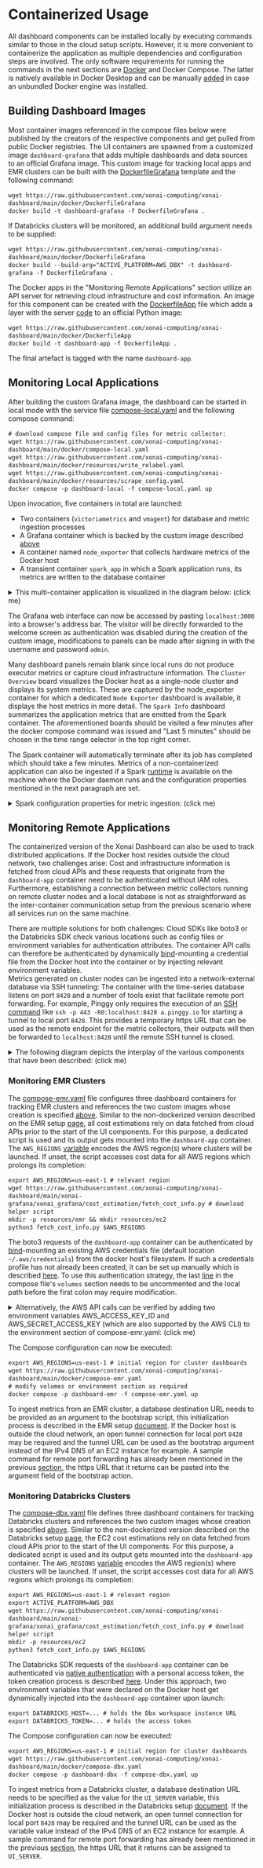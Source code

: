 # Containerized Usage
All dashboard components can be installed locally by executing commands similar to those in the cloud setup scripts. However, it is more convenient to containerize the application as multiple
dependencies and configuration steps are involved. The only software requirements for running the commands in the next sections are [Docker](https://docs.docker.com/engine/install/) and
Docker Compose. The latter is natively available in Docker Desktop and can be manually [added](https://docs.docker.com/compose/install/) in case an unbundled Docker engine was installed.

## Building Dashboard Images
Most container images referenced in the compose files below were published by the creators of the respective components and get pulled from public Docker registries. The UI containers are spawned 
from a customized image `dashboard-grafana` that adds multiple dashboards and data sources to an official Grafana image. This custom image for tracking local apps and EMR clusters can be built 
with the [DockerfileGrafana](../docker/DockerfileGrafana) template and the following command:
```shell
wget https://raw.githubusercontent.com/xonai-computing/xonai-dashboard/main/docker/DockerfileGrafana
docker build -t dashboard-grafana -f DockerfileGrafana .
```
If Databricks clusters will be monitored, an additional build argument needs to be supplied:
```shell
wget https://raw.githubusercontent.com/xonai-computing/xonai-dashboard/main/docker/DockerfileGrafana
docker build --build-arg="ACTIVE_PLATFORM=AWS_DBX" -t dashboard-grafana -f DockerfileGrafana .
```

The Docker apps in the "Monitoring Remote Applications" section utilize an API server for retrieving cloud infrastructure and cost information. An image for this component can be created with the 
[DockerfileApp](../docker/DockerfileApp) file which adds a layer with the server
[code](https://github.com/xonai-computing/xonai-dashboard/tree/main/xonai-grafana) to an official Python image:
```shell
wget https://raw.githubusercontent.com/xonai-computing/xonai-dashboard/main/docker/DockerfileApp
docker build -t dashboard-app -f DockerfileApp .
```
The final artefact is tagged with the name `dashboard-app`.

## Monitoring Local Applications
After building the custom Grafana image, the dashboard can be started in local mode with the service file [compose-local.yaml](../docker/compose-local.yaml)
and the following compose command:
```shell
# download compose file and config files for metric collector:
wget https://raw.githubusercontent.com/xonai-computing/xonai-dashboard/main/docker/compose-local.yaml
wget https://raw.githubusercontent.com/xonai-computing/xonai-dashboard/main/docker/resources/write_relabel.yaml
wget https://raw.githubusercontent.com/xonai-computing/xonai-dashboard/main/docker/resources/scrape_config.yaml
docker compose -p dashboard-local -f compose-local.yaml up
```

Upon invocation, five containers in total are launched:
- Two containers (`victoriametrics` and `vmagent`) for database and metric ingestion processes
- A Grafana container which is backed by the custom image described [above](#building-dashboard-images)
- A container named `node_exporter` that collects hardware metrics of the Docker host
- A transient container `spark_app` in which a Spark application runs, its metrics are written to the database container

<details>
<summary>This multi-container application is visualized in the diagram below: (click me)</summary>
<img src="https://raw.githubusercontent.com/xonai-computing/xonai-dashboard/main/images/ArchiLocal.svg" width="382" height="351"/>
</details>

The Grafana web interface can now be accessed by pasting `localhost:3000` into a browser's address bar. The visitor will be directly forwarded to the welcome screen as authentication was disabled during
the creation of the custom image, modifications to panels can be made after signing in with the username and password `admin`.

Many dashboard panels remain blank since local runs do not produce executor metrics or capture cloud infrastructure information. The `Cluster Overview` board visualizes the Docker host as a single-node cluster
and displays its system metrics. These are captured by the node_exporter container for which a dedicated `Node Exporter` dashboard is available, it displays the host metrics in more detail. The `Spark Info`
dashboard summarizes the application metrics that are emitted from the Spark container. The aforementioned boards should be visited a few minutes after the docker compose command was 
issued and "Last 5 minutes" should be chosen in the time range selector in the top right corner.

The Spark container will automatically terminate after its job has completed which should take a few minutes. Metrics of a non-containerized application can also be ingested if a Spark 
[runtime](https://spark.apache.org/downloads.html) is available on the machine where the Docker daemon runs and the configuration properties mentioned in the next paragraph are set.

<details>
<summary>Spark configuration properties for metric ingestion: (click me)</summary>

```
spark.metrics.conf.*.sink.graphite.class org.apache.spark.metrics.sink.GraphiteSink
spark.metrics.conf.*.sink.graphite.host localhost
spark.metrics.conf.*.sink.graphite.port 2003
spark.metrics.conf.*.source.jvm.class org.apache.spark.metrics.source.JvmSource
spark.metrics.appStatusSource.enabled true
spark.executor.processTreeMetrics.enabled true
```

Below is a sample spark-submit command with these properties:

``` shell
$SPARK_HOME/bin/spark-submit --master "local[2]" \
--class org.apache.spark.examples.SparkPi \
--conf "spark.metrics.conf.*.sink.graphite.class"="org.apache.spark.metrics.sink.GraphiteSink" \
--conf "spark.metrics.conf.*.sink.graphite.host"="localhost" \
--conf "spark.metrics.conf.*.sink.graphite.port"=2003 \
--conf "spark.metrics.conf.*.source.jvm.class"="org.apache.spark.metrics.source.JvmSource" \
--conf spark.metrics.appStatusSource.enabled=true \
--conf spark.executor.processTreeMetrics.enabled=true \
$SPARK_HOME/examples/jars/spark-examples_2.12-3.5.1.jar 50000
```

</details>

## Monitoring Remote Applications
The containerized version of the Xonai Dashboard can also be used to track distributed applications. If the Docker host resides outside the cloud network, two challenges arise: Cost and 
infrastructure information is fetched from cloud APIs and these requests that originate from the `dashboard-app` container need to be authenticated without IAM roles. Furthermore, establishing a 
connection between metric collectors running on remote cluster nodes and a local database is not as straightforward as the inter-container communication setup from the previous scenario where all services 
run on the same machine.

There are multiple solutions for both challenges: Cloud SDKs like boto3 or the Databricks SDK check various locations such as config files or
environment variables for authentication attributes. The container API calls can therefore be authenticated by dynamically [bind](https://docs.docker.com/storage/bind-mounts/)-mounting a credential
file from the Docker host into the container or by injecting relevant environment variables. <br>
Metrics generated on cluster nodes can be ingested into a network-external database via SSH tunneling: The container with the time-series database listens on port `8428` and a number of tools exist
that facilitate remote port forwarding. For example, Pinggy only requires the execution of an [SSH command](https://pinggy.io/docs/) like `ssh -p 443 -R0:localhost:8428 a.pinggy.io` for starting a 
tunnel to local port `8428`. This provides a temporary https URL that can be used as the remote endpoint for the metric collectors, their outputs will then be forwarded to `localhost:8428` until 
the remote SSH tunnel is closed.

<details>
<summary>The following diagram depicts the interplay of the various components that have been described: (click me)</summary>
<img src="https://raw.githubusercontent.com/xonai-computing/xonai-dashboard/main/images/ArchiLocal2.svg" width="616" height="364"/>
</details>


### Monitoring EMR Clusters
The [compose-emr.yaml](../docker/compose-emr.yaml) file configures three dashboard containers for tracking EMR clusters and references the two custom images whose creation is specified 
[above](#building-dashboard-images). Similar to the non-dockerized version described on the EMR setup [page](setup-emr.md#ui-installation), all cost estimations rely on data fetched from cloud APIs 
prior to the start of the UI components. For this purpose, a dedicated script is used and its output gets mounted into the `dashboard-app` container. The `AWS_REGIONS` [variable](misc.md#limiting-aws-regions) 
encodes the AWS region(s) where clusters will be launched. If unset, the script accesses cost data for all AWS regions which prolongs its completion:
```shell
export AWS_REGIONS=us-east-1 # relevant region 
wget https://raw.githubusercontent.com/xonai-computing/xonai-dashboard/main/xonai-grafana/xonai_grafana/cost_estimation/fetch_cost_info.py # download helper script
mkdir -p resources/emr && mkdir resources/ec2
python3 fetch_cost_info.py $AWS_REGIONS
```

The boto3 requests of the `dashboard-app` container can be authenticated by [bind](https://docs.docker.com/storage/bind-mounts/)-mounting an existing AWS credentials file (default location `~/.aws/credentials`)
from the docker host's filesystem. If such a credentials profile has not already been created, it can be set up manually which is described [here](https://boto3.amazonaws.com/v1/documentation/api/latest/guide/quickstart.html#configuration).
To use this authentication strategy, the last [line](../docker/compose-emr.yaml#L31) in the compose file's 
`volumes` section needs to be uncommented and the local path before the first colon may require modification.

<details>

<summary>Alternatively, the AWS API calls can be verified by adding two environment variables AWS_ACCESS_KEY_ID and AWS_SECRET_ACCESS_KEY (which are also supported
by the AWS CLI) to the environment section of compose-emr.yaml: (click me)</summary>

```
[...]
    environment:
      - AWS_REGIONS=${AWS_REGIONS}
      - ACTIVE_PLATFORM=AWS_EMR
      - AWS_ACCESS_KEY_ID=${AWS_ACCESS_KEY_ID}
      - AWS_SECRET_ACCESS_KEY=${AWS_SECRET_ACCESS_KEY}      
[...]
```
</details>

The Compose configuration can now be executed:
```shell
export AWS_REGIONS=us-east-1 # initial region for cluster dashboards
wget https://raw.githubusercontent.com/xonai-computing/xonai-dashboard/main/docker/compose-emr.yaml
# modify volumes or environment section as required
docker compose -p dashboard-emr -f compose-emr.yaml up
```

To ingest metrics from an EMR cluster, a database destination URL needs to be provided as an argument to the bootstrap script, this initialization process is described in the EMR setup 
[document](setup-emr.md#bootstrap-action-for-default-push-mode). If the Docker host is outside the cloud network, an open tunnel connection for local port `8428` may be required and the tunnel URL can be 
used as the bootstrap argument instead of the IPv4 DNS of an EC2 instance for example. A sample command for remote port forwarding has already been mentioned in the previous 
[section](#monitoring-remote-applications), the https URL that it returns can be pasted into the argument field of the bootstrap action.

### Monitoring Databricks Clusters
The [compose-dbx.yaml](../docker/compose-dbx.yaml) file defines three dashboard containers for tracking Databricks clusters and references the two custom images whose creation is specified [above](#building-dashboard-images).
Similar to the non-dockerized version described on the Databricks setup [page](setup-emr.md#ui-installation), the EC2 cost estimations rely on data fetched from cloud APIs prior to the start of the UI 
components. For this purpose, a dedicated script is used and its output gets mounted into the `dashboard-app` container. The `AWS_REGIONS` [variable](misc.md#limiting-aws-regions) encodes the AWS
region(s) where clusters will be launched. If unset, the script accesses cost data for all AWS regions which prolongs its completion:
```shell
export AWS_REGIONS=us-east-1 # relevant region
export ACTIVE_PLATFORM=AWS_DBX
wget https://raw.githubusercontent.com/xonai-computing/xonai-dashboard/main/xonai-grafana/xonai_grafana/cost_estimation/fetch_cost_info.py # download helper script
mkdir -p resources/ec2
python3 fetch_cost_info.py $AWS_REGIONS
```

The Databricks SDK requests of the `dashboard-app` container can be authenticated via [native authentication](https://databricks-sdk-py.readthedocs.io/en/latest/authentication.html#databricks-native-authentication) 
with a personal access token, the token creation process is described [here](https://docs.databricks.com/en/dev-tools/auth/pat.html#databricks-personal-access-tokens-for-workspace-users). Under this 
approach, two environment variables that were declared on the Docker host get dynamically injected into the `dashboard-app` container upon launch:
```shell
export DATABRICKS_HOST=... # holds the Dbx workspace instance URL
export DATABRICKS_TOKEN=... # holds the access token
```

The Compose configuration can now be executed:
```shell
export AWS_REGIONS=us-east-1 # initial region for cluster dashboards
wget https://raw.githubusercontent.com/xonai-computing/xonai-dashboard/main/docker/compose-dbx.yaml
docker compose -p dashboard-dbx -f compose-dbx.yaml up
```

To ingest metrics from a Databricks cluster, a database destination URL needs to be specified as the value for the `UI_SERVER` variable, this initialization process is described in the Databricks 
setup [document](setup-aws-dbx.md#databricks-cluster-configuration). If the Docker host is outside the cloud network, an open tunnel connection for local port `8428` may be required and the tunnel URL
can be used as the variable value instead of the IPv4 DNS of an EC2 instance for example. A sample command for remote port forwarding has already been mentioned in the previous 
[section](#monitoring-remote-applications), the https URL that it returns can be assigned to `UI_SERVER`.
